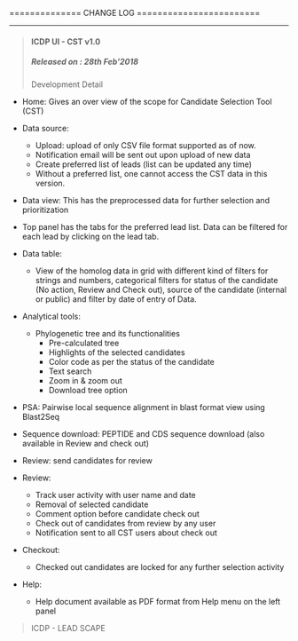 ============== CHANGE LOG ========================

--------------------------------------------------------
>#### ICDP UI - CST v1.0
>##### Released on : 28th Feb'2018
> Development Detail
* Home: Gives an over view of the scope for Candidate Selection Tool (CST)
* Data source:
  * Upload: upload of only CSV file format supported as of now.
  * Notification email will be sent out upon upload of new data
  *	Create preferred list of leads (list can be updated any time)
  *	Without a preferred list, one cannot access the CST data in this version.
*	Data view: This has the preprocessed data for further selection and prioritization
  *	Top panel has the tabs for the preferred lead list. Data can be filtered for each lead by clicking on the lead tab.
  * Data table:
    * View of the homolog data in grid with different kind of filters for strings and numbers, categorical filters for status of the candidate (No action, Review and Check out), source of the candidate (internal or public) and filter by date of entry of Data.
  *	Analytical tools:
      *	Phylogenetic tree and its functionalities
        * Pre-calculated tree
        * Highlights of the selected candidates
        *	Color code as per the status of the candidate
        *	Text search
        *	Zoom in & zoom out
        *	Download tree option
  * PSA: Pairwise local sequence alignment in blast format view using Blast2Seq

*	Sequence download: PEPTIDE and CDS sequence download (also available in Review and check out)
*	Review: send candidates for review
* Review:
  *	Track user activity with user name and date
  *	Removal of selected candidate
  *	Comment option before candidate check out
  *	Check out of candidates from review by any user
  * Notification sent to all CST users about check out
* Checkout:
  *	Checked out candidates are locked for any further selection activity
* Help: 
  * Help document available as PDF format from Help menu on the left panel


> ICDP - LEAD SCAPE

